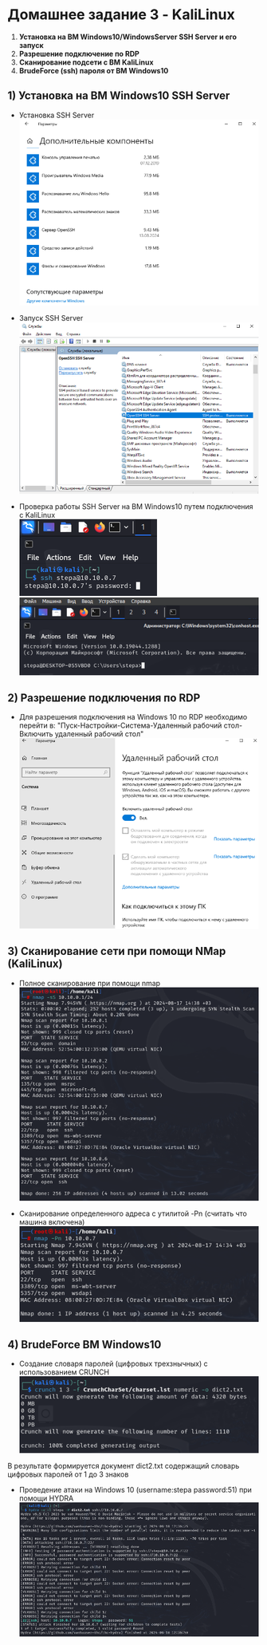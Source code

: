  # Домашнее задание 3 - KaliLinux
 1) **Установка на ВМ Windows10/WindowsServer SSH Server и его запуск**
 2) **Разрешение подключение по RDP**
 3) **Сканирование подсети с ВМ KaliLinux**
 4) **BrudeForce (ssh) пароля от ВМ Windows10**

 ## 1) Установка на ВМ Windows10 SSH Server
 - Установка SSH Server  
 ![image](https://github.com/StsiapanSikorsky/Cybersecurity_TMScourse/blob/main/Task3/img/installSSHserv_Win10.png)

 - Запуск SSH Server  
![image](https://github.com/StsiapanSikorsky/Cybersecurity_TMScourse/blob/main/Task3/img/StartSSHserver_Win10.png)

- Проверка работы SSH Server на ВМ Windows10 путем подключения с KaliLinux  
![image](https://github.com/StsiapanSikorsky/Cybersecurity_TMScourse/blob/main/Task3/img/Connect_SSH_Win10.png)  
![image](https://github.com/StsiapanSikorsky/Cybersecurity_TMScourse/blob/main/Task3/img/SSH_Win10.png)

## 2) Разрешение подключения по RDP
- Для разрешения подключения на Windows 10 по RDP необходимо перейти в: "Пуск-Настройки-Система-Удаленный рабочий стол-Включить удаленный рабочий стол"  
![image](https://github.com/StsiapanSikorsky/Cybersecurity_TMScourse/blob/main/Task3/img/RDP.png)

## 3) Сканирование сети при помощи NMap (KaliLinux)
- Полное сканирование при помощи nmap  
![image](https://github.com/StsiapanSikorsky/Cybersecurity_TMScourse/blob/main/Task3/img/NMap_resultScan.png)  

- Сканирование определенного адреса с утилитой -Pn (считать что машина включена)  
![image](https://github.com/StsiapanSikorsky/Cybersecurity_TMScourse/blob/main/Task3/img/NMap_scanning.png)

## 4) BrudeForce ВМ Windows10
- Создание словаря паролей (цифровых трехзнычных) с использованием CRUNCH  
![image](https://github.com/StsiapanSikorsky/Cybersecurity_TMScourse/blob/main/Task3/img/Crunch_generated.png)

В результате формируется документ dict2.txt содержащий словарь цифровых паролей от 1 до 3 знаков

- Проведение атаки на Windows 10 (username:stepa password:51) при помощи HYDRA  
![image](https://github.com/StsiapanSikorsky/Cybersecurity_TMScourse/blob/main/Task3/img/Hydra_correct_password.png)
